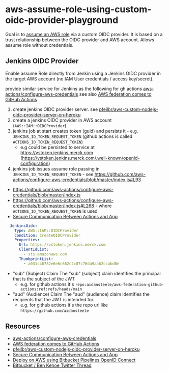 # aws-assume-role-using-custom-oidc-provider-playground

Goal is to [assume an AWS role](https://docs.aws.amazon.com/STS/latest/APIReference/API_AssumeRole.html) via a custom OIDC provider.  It is based on a trust relationship between the OIDC provider and AWS account.  Allows assume role without credentials.

## Jenkins OIDC Provider

Enable assume Role directly from Jenkin using a Jenkins OIDC provider in the target AWS account (no IAM User credentials / access key/secret).

provide similar service for Jenkins as the following for gh actions [aws-actions/configure-aws-credentials](https://github.com/aws-actions/configure-aws-credentials)
see also [AWS federation comes to GitHub Actions](https://awsteele.com/blog/2021/09/15/aws-federation-comes-to-github-actions.html)


1. create jenkins OIDC provider server.  see [pfeilbr/aws-custom-nodejs-oidc-provider-server-on-heroku](https://github.com/pfeilbr/aws-custom-nodejs-oidc-provider-server-on-heroku)
1. create a jenkins OIDC provider in AWS account (`AWS::IAM::OIDCProvider`)
1. jenkins job at start creates token (guid) and persists it - e.g. `JENKINS_ID_TOKEN_REQUEST_TOKEN` (github actions is called `ACTIONS_ID_TOKEN_REQUEST_TOKEN`)
   * e.g could be persisted to service at https://vstoken.jenkins.merck.com (https://vstoken.jenkins.merck.com/.well-known/openid-configuration)
1. jenkins job issues assume role passing in `JENKINS_ID_TOKEN_REQUEST_TOKEN` - see <https://github.com/aws-actions/configure-aws-credentials/blob/master/index.js#L93>

* <https://github.com/aws-actions/configure-aws-credentials/blob/master/index.js>
* <https://github.com/aws-actions/configure-aws-credentials/blob/master/index.js#L268> - where `ACTIONS_ID_TOKEN_REQUEST_TOKEN` is used
* [Secure Communication Between Actions and App](https://github.community/t/secure-communication-between-actions-and-app/201330)

```yaml
  JenkinsOidc:
    Type: AWS::IAM::OIDCProvider
    Condition: CreateOIDCProvider
    Properties:
      Url: https://vstoken.jenkins.merck.com
      ClientIdList: 
        - sts.amazonaws.com
      ThumbprintList:
        - a031c46782e6e6c662c2c87c76da9aa62ccabd8e
```

* "sub" (Subject) Claim The "sub" (subject) claim identifies the principal that is the subject of the JWT
  * e.g. for github actions it's `repo:aidansteele/aws-federation-github-actions:ref:refs/heads/main`
* "aud" (Audience) Claim The "aud" (audience) claim identifies the recipients that the JWT is intended for.
  * e.g. for github actions it's the repo url like `https://github.com/aidansteele`

## Resources

* [aws-actions/configure-aws-credentials](https://github.com/aws-actions/configure-aws-credentials)
* [AWS federation comes to GitHub Actions](https://awsteele.com/blog/2021/09/15/aws-federation-comes-to-github-actions.html)
* [pfeilbr/aws-custom-nodejs-oidc-provider-server-on-heroku](https://github.com/pfeilbr/aws-custom-nodejs-oidc-provider-server-on-heroku)
* [Secure Communication Between Actions and App](https://github.community/t/secure-communication-between-actions-and-app/201330)
* [Deploy on AWS using Bitbucket Pipelines OpenID Connect](https://support.atlassian.com/bitbucket-cloud/docs/deploy-on-aws-using-bitbucket-pipelines-openid-connect/)
* [Bitbucket / Ben Kehoe Twitter Thread](https://twitter.com/revbingo/status/1485319472395268104?s=21)
